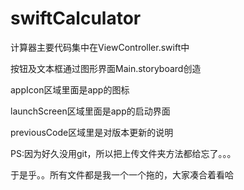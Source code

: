 # swiftCalculator

计算器主要代码集中在ViewController.swift中


按钮及文本框通过图形界面Main.storyboard创造


appIcon区域里面是app的图标


launchScreen区域里面是app的启动界面


previousCode区域里是对版本更新的说明


PS:因为好久没用git，所以把上传文件夹方法都给忘了。。。


   于是乎。。所有文件都是我一个一个拖的，大家凑合着看哈
